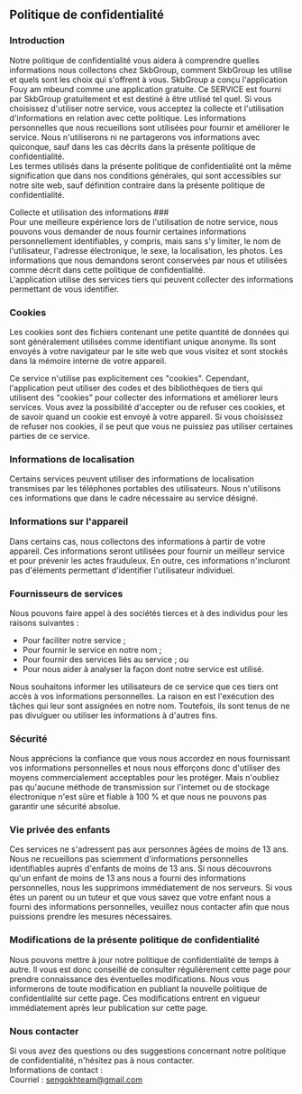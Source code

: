 Politique de confidentialité  
----------------

### Introduction  
Notre politique de confidentialité vous aidera à comprendre quelles informations nous collectons chez SkbGroup, comment SkbGroup les utilise et quels sont les choix qui s'offrent à vous.
SkbGroup a conçu l'application Fouy am mbeund comme une application gratuite. Ce SERVICE est fourni par SkbGroup gratuitement et est destiné à être utilisé tel quel.
Si vous choisissez d'utiliser notre service, vous acceptez la collecte et l'utilisation d'informations en relation avec cette politique. Les informations personnelles que nous recueillons sont utilisées pour fournir et améliorer le service. Nous n'utiliserons ni ne partagerons vos informations avec quiconque, sauf dans les cas décrits dans la présente politique de confidentialité.  
Les termes utilisés dans la présente politique de confidentialité ont la même signification que dans nos conditions générales, qui sont accessibles sur notre site web, sauf définition contraire dans la présente politique de confidentialité.

Collecte et utilisation des informations ###  
Pour une meilleure expérience lors de l'utilisation de notre service, nous pouvons vous demander de nous fournir certaines informations personnellement identifiables, y compris, mais sans s'y limiter, le nom de l'utilisateur, l'adresse électronique, le sexe, la localisation, les photos. Les informations que nous demandons seront conservées par nous et utilisées comme décrit dans cette politique de confidentialité.  
L'application utilise des services tiers qui peuvent collecter des informations permettant de vous identifier. 

### Cookies  
Les cookies sont des fichiers contenant une petite quantité de données qui sont généralement utilisées comme identifiant unique anonyme. Ils sont envoyés à votre navigateur par le site web que vous visitez et sont stockés dans la mémoire interne de votre appareil.  

Ce service n'utilise pas explicitement ces "cookies". Cependant, l'application peut utiliser des codes et des bibliothèques de tiers qui utilisent des "cookies" pour collecter des informations et améliorer leurs services. Vous avez la possibilité d'accepter ou de refuser ces cookies, et de savoir quand un cookie est envoyé à votre appareil. Si vous choisissez de refuser nos cookies, il se peut que vous ne puissiez pas utiliser certaines parties de ce service.  

### Informations de localisation  
Certains services peuvent utiliser des informations de localisation transmises par les téléphones portables des utilisateurs. Nous n'utilisons ces informations que dans le cadre nécessaire au service désigné.  

### Informations sur l'appareil  
Dans certains cas, nous collectons des informations à partir de votre appareil. Ces informations seront utilisées pour fournir un meilleur service et pour prévenir les actes frauduleux. En outre, ces informations n'incluront pas d'éléments permettant d'identifier l'utilisateur individuel.  

### Fournisseurs de services  
Nous pouvons faire appel à des sociétés tierces et à des individus pour les raisons suivantes :  
* Pour faciliter notre service ;
* Pour fournir le service en notre nom ;
* Pour fournir des services liés au service ; ou
* Pour nous aider à analyser la façon dont notre service est utilisé.  

Nous souhaitons informer les utilisateurs de ce service que ces tiers ont accès à vos informations personnelles. La raison en est l'exécution des tâches qui leur sont assignées en notre nom. Toutefois, ils sont tenus de ne pas divulguer ou utiliser les informations à d'autres fins.  

### Sécurité  
Nous apprécions la confiance que vous nous accordez en nous fournissant vos informations personnelles et nous nous efforçons donc d'utiliser des moyens commercialement acceptables pour les protéger. Mais n'oubliez pas qu'aucune méthode de transmission sur l'internet ou de stockage électronique n'est sûre et fiable à 100 % et que nous ne pouvons pas garantir une sécurité absolue.  

### Vie privée des enfants  
Ces services ne s'adressent pas aux personnes âgées de moins de 13 ans. Nous ne recueillons pas sciemment d'informations personnelles identifiables auprès d'enfants de moins de 13 ans. Si nous découvrons qu'un enfant de moins de 13 ans nous a fourni des informations personnelles, nous les supprimons immédiatement de nos serveurs. Si vous êtes un parent ou un tuteur et que vous savez que votre enfant nous a fourni des informations personnelles, veuillez nous contacter afin que nous puissions prendre les mesures nécessaires.  

### Modifications de la présente politique de confidentialité  
Nous pouvons mettre à jour notre politique de confidentialité de temps à autre. Il vous est donc conseillé de consulter régulièrement cette page pour prendre connaissance des éventuelles modifications. Nous vous informerons de toute modification en publiant la nouvelle politique de confidentialité sur cette page. Ces modifications entrent en vigueur immédiatement après leur publication sur cette page.  

### Nous contacter  
Si vous avez des questions ou des suggestions concernant notre politique de confidentialité, n'hésitez pas à nous contacter.  
Informations de contact :  
Courriel : sengokhteam@gmail.com
